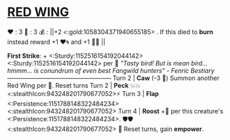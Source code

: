 # [__**RED WING**__](<https://www.youtube.com/watch?v=jf9ot3SvvmM>)
❤️ : 3
🔷 : 3
💰 : ||+2 <:gold:1058304371940655185> . If this died to __burn__ instead reward +1 ❤️🌀 and +1 🔷🌀 ||

**First Strike**: + <:Sturdy:1152516154192044142><:Sturdy:1152516154192044142> per 👥
*"Tasty bird! But is mean bird... hmmm... is conundrum of even best Fangwild hunters" - Fenric Bestiary*
—————————————————
Turn 2 | **Caw** (-3 🔷) Summon another Red Wing per 👥. Reset turns
Turn 2 | **Peck** 💥💥<:stealthIcon:943248201790677052>⚡
Turn 3 | **Flap** <:Persistence:1151788148322484234><:stealthIcon:943248201790677052>
Turn 4 | **Roost** +🔷 per this creature's <:Persistence:1151788148322484234>. 🛡️🛡️<:stealthIcon:943248201790677052> 🔀 Reset turns, gain __empower__.
